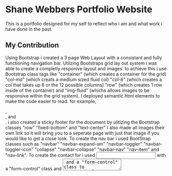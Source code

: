 
# Shane Webbers Portfolio Website

This is a portfolio designed for my self to reflect who i am and what work i have done in the past.



## My Contribution

Using Bootstrap i created a 3 page Web Layout with a consistant and fully functioning navigation bar.
Utilzing Bootstraps grid lay out system i was able to create a completly responive layout and images.
to achieve this i use Bootstrap class tags like "container" (which creates a container for the grid) "col-md" (which creats a medium sized fluid col) "col-6" (which creates a col that takes up 6 or the 12 possible columns) "row" (which creates 1 row inside of the container) and "img-fluid" (whichs allows images to be responsive within the grid system).
I deployed semantic html elements to make the code easier to read.
for example, <section>,<nav>, and <footer>.
i also created a sticky footer for the document by ulitizing the Bootstrap classes "row" "fixed-bottom" and "text-center"
I also made all images their own link so it will bring you to a seperate page with just that image if you would like to get a close look.
To create the nav bar i used BootStrap classes such as "navbar" "navbar-expand-sm" "navbar-toggler" "navbar-toggler-icon" "collapse" "navbar-collapse" "navbar-nav" "nav-item" and "nav-link".
To create the contact for i used <input> with a "form-control" class and <textarea> and a "form-control" class to create the larger message window.



### Contributing
Pull requests are welcome.

## License
[MIT](https://choosealicense.com/licenses/mit/)